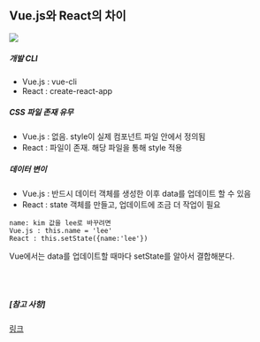 ## Vue.js와 React의 차이

<img src="https://miro.medium.com/max/704/1*tqpZoG9qMeVd9j7KhAnsBg.png">

<br>

##### 개발 CLI

- Vue.js : vue-cli
- React : create-react-app

##### CSS 파일 존재 유무

- Vue.js : 없음. style이 실제 컴포넌트 파일 안에서 정의됨
- React : 파일이 존재. 해당 파일을 통해 style 적용

##### 데이터 변이

- Vue.js : 반드시 데이터 객체를 생성한 이후 data를 업데이트 할 수 있음
- React : state 객체를 만들고, 업데이트에 조금 더 작업이 필요

```
name: kim 값을 lee로 바꾸려면
Vue.js : this.name = 'lee'
React : this.setState({name:'lee'})
```

Vue에서는 data를 업데이트할 때마다 setState를 알아서 결합해분다.

<br>

<br>



##### [참고 사항]

[링크]( [https://medium.com/@erwinousy/%EB%82%9C-react%EC%99%80-vue%EC%97%90%EC%84%9C-%EC%99%84%EC%A0%84%ED%9E%88-%EA%B0%99%EC%9D%80-%EC%95%B1%EC%9D%84-%EB%A7%8C%EB%93%A4%EC%97%88%EB%8B%A4-%EC%9D%B4%EA%B2%83%EC%9D%80-%EA%B7%B8-%EC%B0%A8%EC%9D%B4%EC%A0%90%EC%9D%B4%EB%8B%A4-5cffcbfe287f](https://medium.com/@erwinousy/난-react와-vue에서-완전히-같은-앱을-만들었다-이것은-그-차이점이다-5cffcbfe287f) )